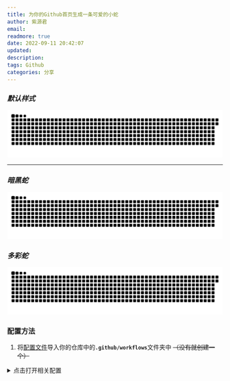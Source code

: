 ```yaml
---
title: 为你的Github首页生成一条可爱的小蛇
author: 紫源君
email: 
readmore: true
date: 2022-09-11 20:42:07
updated: 
description: 
tags: Github
categories: 分享
---
```

### _默认样式_
<div class="box"><img src="https://raw.githubusercontent.com/Tru-tru/Tru-tru/output/github-contribution-grid-snake.svg" class="cover" alt="Tru-tru's Github Contributions" loading="eager">
</div>
<!-- more -->

---

### _暗黑蛇_ 
![github-contribution-grid-snake-dark](https://raw.githubusercontent.com/Tru-tru/Tru-tru/output/github-contribution-grid-snake-dark.svg)

### _多彩蛇_
![github-contribution-grid-snake-ocean](https://github.com/Tru-tru/Tru-tru/raw/output/github-contribution-grid-snake-ocean.svg)

### 配置方法
1. 将[配置文件](https://github.com/Tru-tru/Tru-tru/blob/main/.github/workflows/snake.yml)导入你的仓库中的<strong><code>.github/workflows</code></strong>文件夹中 ~~（没有就创建一个）~~
<details><summary>点击打开相关配置</summary>
```yml
name: generate animation

on:
  # run automatically every Monday
  schedule:
    - cron: "0 0 * * 1"
  
  # allows to manually run the job at any time
  workflow_dispatch:
  
  # run on every push on the main branch
  push:
    branches:
      - main



jobs:
  generate:
    runs-on: ubuntu-latest
    timeout-minutes: 10
    
    steps:
      # generates a snake game from a github user (<github_user_name>) contributions graph, output a svg animation at <svg_out_path>
      - name: generate github-contribution-grid-snake.svg
        uses: Platane/snk/svg-only@v2
        with:
          github_user_name: ${{ github.repository_owner }}
          outputs: |
            dist/github-contribution-grid-snake.svg
            dist/github-contribution-grid-snake-dark.svg?palette=github-dark
            dist/github-contribution-grid-snake-ocean.svg?color_snake=orange&color_dots=#bfd6f6,#8dbdff,#64a1f4,#4b91f1,#3c7dd9

      # push the content of <build_dir> to a branch
      # the content will be available at https://raw.githubusercontent.com/<github_user>/<repository>/<target_branch>/<file> , or as github page
      - name: push github-contribution-grid-snake.svg to the output branch
        uses: crazy-max/ghaction-github-pages@v3
        with:
          target_branch: output
          build_dir: dist
        env:
          GITHUB_TOKEN: ${{ secrets.GITHUB_TOKEN }}
```
</details>

2. 在相应的你想要小蛇出现的地方，引用生成的 <strong><code>output</code></strong> 分支下的图片`raw`链接文件即可

### 原仓库链接

> https://github.com/Platane/snk

<!-- Q.E.D. -->
